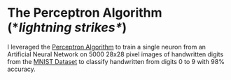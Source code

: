 # The Perceptron Algorithm (\**lightning strikes\**)

I leveraged the [Perceptron Algorithm](https://medium.com/anubhav-shrimal/perceptron-algorithm-1b387058ecfb) to train a single neuron from an Artificial Neural Network on 5000 28x28 pixel images of handwritten digits from the [MNIST Dataset](http://yann.lecun.com/exdb/mnist/) to classify handwritten from digits 0 to 9 with 98% accuracy.
